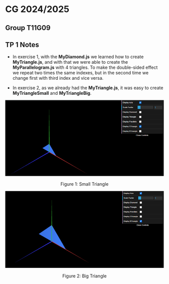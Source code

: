 # CG 2024/2025

## Group T11G09

## TP 1 Notes

- In exercise 1, with the **MyDiamond.js** we learned how to create **MyTriangle.js**, and with that we were able to create the **MyParallelogram.js** with 4 triangles. To make the double-sided effect we repeat two times the same indexes, but in the second time we change first with third index and vice versa.

- In exercise 2, as we already had the **MyTriangle.js**, it was easy to create **MyTriangleSmall** and **MyTriangleBig**.

![Small Triangle](screenshots/G-t11g09-tp1-1small.PNG)
<p align="center">Figure 1: Small Triangle</p>

![Big Triangle](screenshots/G-t11g09-tp1-1big.PNG)
<p align="center">Figure 2: Big Triangle</p>
